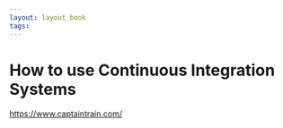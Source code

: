 ```yaml
---
layout: layout_book
tags:
---
```


# How to use Continuous Integration Systems

https://www.captaintrain.com/
